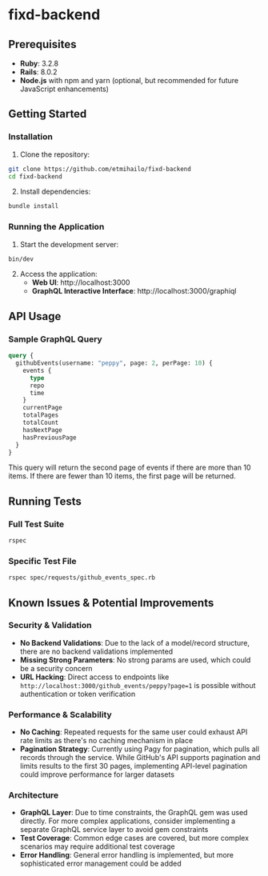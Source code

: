 # fixd-backend

## Prerequisites

- **Ruby**: 3.2.8
- **Rails**: 8.0.2
- **Node.js** with npm and yarn (optional, but recommended for future JavaScript enhancements)

## Getting Started

### Installation

1. Clone the repository:
```bash
git clone https://github.com/etmihailo/fixd-backend
cd fixd-backend
```

2. Install dependencies:
```bash
bundle install
```

### Running the Application

1. Start the development server:
```bash
bin/dev
```

2. Access the application:
   - **Web UI**: http://localhost:3000
   - **GraphQL Interactive Interface**: http://localhost:3000/graphiql

## API Usage

### Sample GraphQL Query

```graphql
query {
  githubEvents(username: "peppy", page: 2, perPage: 10) {
    events {
      type
      repo
      time
    }
    currentPage
    totalPages
    totalCount
    hasNextPage
    hasPreviousPage
  }
}
```

This query will return the second page of events if there are more than 10 items. If there are fewer than 10 items, the first page will be returned.

## Running Tests

### Full Test Suite
```bash
rspec
```

### Specific Test File
```bash
rspec spec/requests/github_events_spec.rb
```

## Known Issues & Potential Improvements

### Security & Validation

- **No Backend Validations**: Due to the lack of a model/record structure, there are no backend validations implemented
- **Missing Strong Parameters**: No strong params are used, which could be a security concern
- **URL Hacking**: Direct access to endpoints like `http://localhost:3000/github_events/peppy?page=1` is possible without authentication or token verification

### Performance & Scalability

- **No Caching**: Repeated requests for the same user could exhaust API rate limits as there's no caching mechanism in place
- **Pagination Strategy**: Currently using Pagy for pagination, which pulls all records through the service. While GitHub's API supports pagination and limits results to the first 30 pages, implementing API-level pagination could improve performance for larger datasets

### Architecture

- **GraphQL Layer**: Due to time constraints, the GraphQL gem was used directly. For more complex applications, consider implementing a separate GraphQL service layer to avoid gem constraints
- **Test Coverage**: Common edge cases are covered, but more complex scenarios may require additional test coverage
- **Error Handling**: General error handling is implemented, but more sophisticated error management could be added
